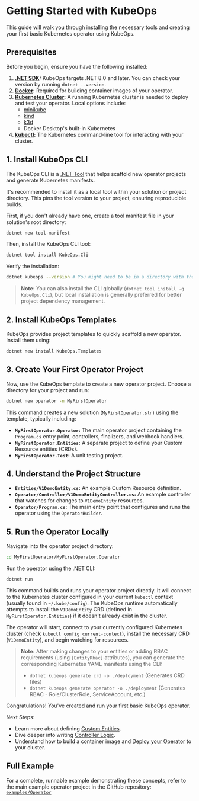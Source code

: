# Getting Started with KubeOps

This guide will walk you through installing the necessary tools and creating your first basic Kubernetes operator using KubeOps.

## Prerequisites

Before you begin, ensure you have the following installed:

1.  **[.NET SDK](https://dotnet.microsoft.com/download):** KubeOps targets .NET 8.0 and later. You can check your version by running `dotnet --version`.
2.  **[Docker](https://www.docker.com/get-started):** Required for building container images of your operator.
3.  **[Kubernetes Cluster](https://kubernetes.io/docs/setup/):** A running Kubernetes cluster is needed to deploy and test your operator. Local options include:
    *   [minikube](https://minikube.sigs.k8s.io/docs/start/)
    *   [kind](https://kind.sigs.k8s.io/docs/user/quick-start/)
    *   [k3d](https://k3d.io/)
    *   Docker Desktop's built-in Kubernetes
4.  **[kubectl](https://kubernetes.io/docs/tasks/tools/install-kubectl/):** The Kubernetes command-line tool for interacting with your cluster.

## 1. Install KubeOps CLI

The KubeOps CLI is a [.NET Tool](https://docs.microsoft.com/en-us/dotnet/core/tools/global-tools) that helps scaffold new operator projects and generate Kubernetes manifests.

It's recommended to install it as a local tool within your solution or project directory. This pins the tool version to your project, ensuring reproducible builds.

First, if you don't already have one, create a tool manifest file in your solution's root directory:

```bash
dotnet new tool-manifest
```

Then, install the KubeOps CLI tool:

```bash
dotnet tool install KubeOps.Cli
```

Verify the installation:

```bash
dotnet kubeops --version # You might need to be in a directory with the tool-manifest
```

> **Note:** You can also install the CLI globally (`dotnet tool install -g KubeOps.Cli`), but local installation is generally preferred for better project dependency management.

## 2. Install KubeOps Templates

KubeOps provides project templates to quickly scaffold a new operator. Install them using:

```bash
dotnet new install KubeOps.Templates
```

## 3. Create Your First Operator Project

Now, use the KubeOps template to create a new operator project. Choose a directory for your project and run:

```bash
dotnet new operator -n MyFirstOperator
```

This command creates a new solution (`MyFirstOperator.sln`) using the template, typically including:

*   **`MyFirstOperator.Operator`:** The main operator project containing the `Program.cs` entry point, controllers, finalizers, and webhook handlers.
*   **`MyFirstOperator.Entities`:** A separate project to define your Custom Resource entities (CRDs).
*   **`MyFirstOperator.Test`:** A unit testing project.

## 4. Understand the Project Structure

*   **`Entities/V1DemoEntity.cs`:** An example Custom Resource definition.
*   **`Operator/Controller/V1DemoEntityController.cs`:** An example controller that watches for changes to `V1DemoEntity` resources.
*   **`Operator/Program.cs`:** The main entry point that configures and runs the operator using the `OperatorBuilder`.

## 5. Run the Operator Locally

Navigate into the operator project directory:

```bash
cd MyFirstOperator/MyFirstOperator.Operator
```

Run the operator using the .NET CLI:

```bash
dotnet run
```

This command builds and runs your operator project directly. It will connect to the Kubernetes cluster configured in your current `kubectl` context (usually found in `~/.kube/config`). The KubeOps runtime automatically attempts to install the `V1DemoEntity` CRD (defined in `MyFirstOperator.Entities`) if it doesn't already exist in the cluster.

The operator will start, connect to your currently configured Kubernetes cluster (check `kubectl config current-context`), install the necessary CRD (`V1DemoEntity`), and begin watching for resources.

> **Note:** After making changes to your entities or adding RBAC requirements (using `[EntityRbac]` attributes), you can generate the corresponding Kubernetes YAML manifests using the CLI:
> *   `dotnet kubeops generate crd -o ./deployment` (Generates CRD files)
> *   `dotnet kubeops generate operator -o ./deployment` (Generates RBAC - Role/ClusterRole, ServiceAccount, etc.)

Congratulations! You've created and run your first basic KubeOps operator.

Next Steps:

*   Learn more about defining [Custom Entities](./custom-entities.md).
*   Dive deeper into writing [Controller Logic](./controllers.md).
*   Understand how to build a container image and [Deploy your Operator](./deployment.md) to your cluster.

## Full Example

For a complete, runnable example demonstrating these concepts, refer to the main example operator project in the GitHub repository:
[`examples/Operator`](https://github.com/ewassef/dotnet-operator-sdk/tree/main/examples/Operator)
